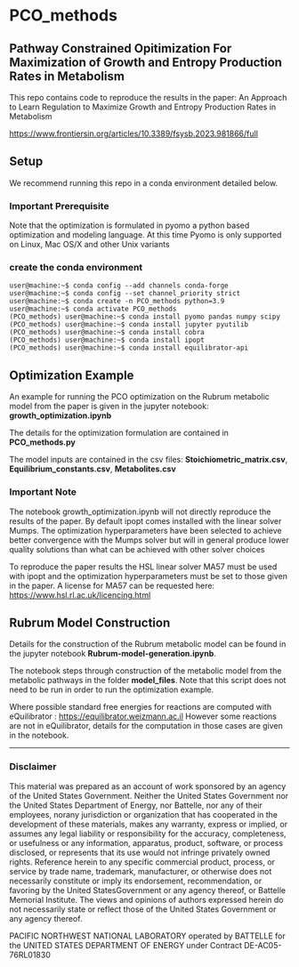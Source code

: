 # PCO_methods

 ## Pathway  Constrained Opitimization For Maximization of Growth and Entropy Production Rates in Metabolism

 This repo contains code to reproduce the results in the paper: An Approach to Learn Regulation to Maximize Growth and Entropy Production Rates in Metabolism

 https://www.frontiersin.org/articles/10.3389/fsysb.2023.981866/full




## Setup

 We recommend running this repo in a conda environment detailed below.


### Important Prerequisite

 Note that the optimization is formulated in pyomo a python based optimization and modeling language. At this time Pyomo is only supported on Linux, Mac OS/X and other Unix variants


 ### create the conda environment

 ```console
 user@machine:~$ conda config --add channels conda-forge 
 user@machine:~$ conda config --set channel_priority strict
 user@machine:~$ conda create -n PCO_methods python=3.9
 user@machine:~$ conda activate PCO_methods 
 (PCO_methods) user@machine:~$ conda install pyomo pandas numpy scipy
 (PCO_methods) user@machine:~$ conda install jupyter pyutilib
 (PCO_methods) user@machine:~$ conda install cobra
 (PCO_methods) user@machine:~$ conda install ipopt
 (PCO_methods) user@machine:~$ conda install equilibrator-api
 ```

## Optimization Example

An example for running the PCO optimization on the Rubrum metabolic model from the paper is given in the jupyter notebook: **growth_optimization.ipynb**

The details for the optimization formulation are contained in **PCO_methods.py**

The model inputs are contained in the csv files: **Stoichiometric_matrix.csv**, **Equilibrium_constants.csv**, **Metabolites.csv** 

### **Important Note**

 The notebook growth_optimization.ipynb will not directly reproduce the results of the paper. By default ipopt comes installed with the linear solver Mumps. The optimization hyperparameters have been selected to achieve better convergence with the Mumps solver but will in general produce lower quality solutions than what can be achieved with other solver choices

 To reproduce the paper results the HSL linear solver MA57 must be used with ipopt and the optimization hyperparameters must be set to those given in the paper. A license for MA57 can be requested here: https://www.hsl.rl.ac.uk/licencing.html

## Rubrum Model Construction

Details for the construction of the Rubrum metabolic model can be found in the jupyter notebook **Rubrum-model-generation.ipynb**. 

The notebook steps through construction of the metabolic model from the metabolic pathways in the folder **model_files**. Note that this script does not need to be run in order to run the optimization example. 

Where possible standard free energies for reactions are computed with eQuilibrator : https://equilibrator.weizmann.ac.il However some reactions are not in eQuilibrator, details for the computation in those cases are given in the notebook.


---

### Disclaimer

This material was prepared as an account of work sponsored by an agency of the United States Government.  Neither the United States Government nor the United States Department of Energy, nor Battelle, nor any of their employees, norany jurisdiction or organization that has cooperated in the development of these materials, makes any warranty, express or implied, or assumes any legal liability or responsibility for the accuracy, completeness, or usefulness or any information, apparatus, product, software, or process disclosed, or represents that its use would not infringe privately owned rights.
Reference herein to any specific commercial product, process, or service by trade name, trademark, manufacturer, or otherwise does not necessarily constitute or imply its endorsement, recommendation, or favoring by the United StatesGovernment or any agency thereof, or Battelle Memorial Institute. The views and opinions of authors expressed herein do not necessarily state or reflect those of the United States Government or any agency thereof.

PACIFIC NORTHWEST NATIONAL LABORATORY
operated by
BATTELLE
for the
UNITED STATES DEPARTMENT OF ENERGY
under Contract DE-AC05-76RL01830
